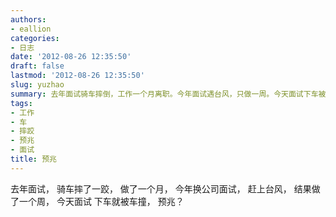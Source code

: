 ```yaml
---
authors:
- eallion
categories:
- 日志
date: '2012-08-26 12:35:50'
draft: false
lastmod: '2012-08-26 12:35:50'
slug: yuzhao
summary: 去年面试骑车摔倒，工作一个月离职。今年面试遇台风，只做一周。今天面试下车被撞，接连不顺像有预兆。
tags:
- 工作
- 车
- 摔跤
- 预兆
- 面试
title: 预兆
---
```


去年面试，
骑车摔了一跤，
做了一个月，
今年换公司面试，
赶上台风，
结果做了一个周，
今天面试
下车就被车撞，
预兆？